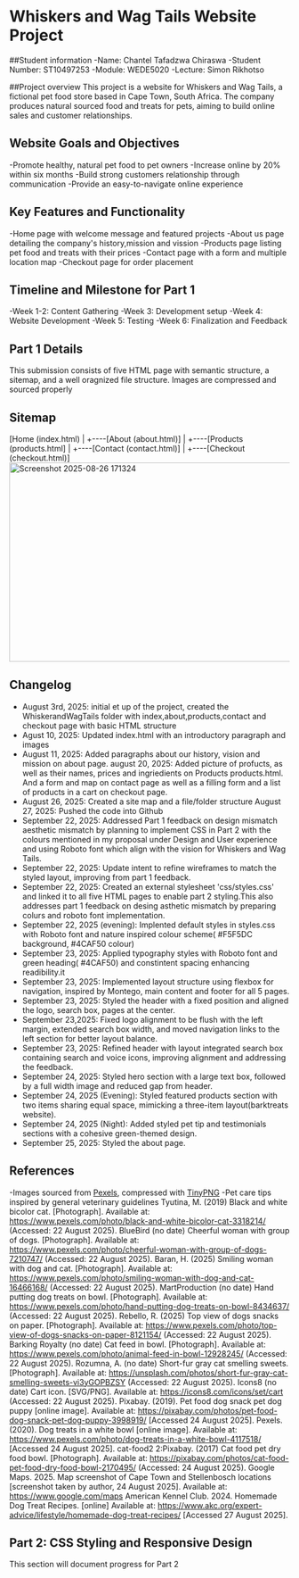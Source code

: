 # Whiskers and Wag Tails Website Project

##Student information
-Name: Chantel Tafadzwa Chiraswa
-Student Number: ST10497253
-Module: WEDE5020
-Lecture: Simon Rikhotso

##Project overview
This project is a website for Whiskers and Wag Tails, a fictional pet food store based in Cape Town, South Africa. The company produces natural sourced food and treats for pets, aiming to build online sales and customer relationships.

## Website Goals and Objectives
-Promote healthy, natural pet food to pet owners
-Increase online by 20% within six months
-Build strong customers relationship through communication
-Provide an easy-to-navigate online experience

## Key Features and Functionality
-Home page with welcome message and featured projects
-About us page detailing the company's history,mission and vission
-Products page listing pet food and treats with their prices
-Contact page with a form and multiple location map
-Checkout page for order placement

## Timeline and Milestone for Part 1
-Week 1-2: Content Gathering
-Week 3: Development setup
-Week 4: Website Development
-Week 5: Testing
-Week 6: Finalization and Feedback 

## Part 1 Details
This submission consists of five HTML page with semantic structure, a sitemap, and a well oragnized file structure. Images are compressed and sourced properly

## Sitemap
[Home (index.html)
   |
   +----[About (about.html)]
   |
   +----[Products (products.html]
   |
   +----[Contact (contact.html)]
   |
   +----[Checkout (checkout.html)]
<img width="787" height="357" alt="Screenshot 2025-08-26 171324" src="https://github.com/user-attachments/assets/fbc2997c-a428-4c1f-b7e2-64a3ce356899" />

## Changelog
- August 3rd, 2025: initial et up of the project, created the WhiskerandWagTails folder with index,about,products,contact and checkout page with basic HTML structure
- Agust 10, 2025: Updated index.html with an introductory paragraph and images
- August 11, 2025: Added paragraphs about our history, vision and mission on about page.
august 20, 2025: Added picture of profucts, as well as their names, prices and ingriedients on Products products.html. And a form and map on contact page as well as a filling form and a list of products in a cart on checkout page.
- August 26, 2025: Created a site map and a file/folder structure
August 27, 2025: Pushed the code into Github
- September 22, 2025: Addressed Part 1 feedback on design mismatch aesthetic mismatch by planning to implement CSS in Part 2 with the colours mentioned in my proposal under Design and User experience and using Roboto font which align with the vision for Whiskers and Wag Tails.
- September 22, 2025: Update intent to refine wireframes to match the styled layout, improving from part 1 feedback.
- September 22, 2025: Created an external stylesheet 'css/styles.css' and linked it to all five HTML pages to enable part 2 styling.This also addresses part 1 feedback on desing asthetic mismatch by preparing colurs and roboto font implementation.
- September 22, 2025 (evening): Implented default styles in styles.css with Roboto font and nature inspired colour scheme( #F5F5DC background, #4CAF50 colour)
- September 23, 2025: Applied typography styles with Roboto font and green heading( #4CAF50) and constintent spacing enhancing readibility.it 
- September 23, 2025: Implemented layout structure using flexbox for navigation, inspired by Montego, main content and footer for all 5 pages.
- September 23, 2025: Styled the header with a fixed position and aligned the logo, search box, pages at the center.
- September 23,2025: Fixed logo alignment to be flush with the left margin, extended search box width, and moved navigation links to the left section for better layout balance.
- September 23, 2025: Refined header with layout integrated search box  containing search and voice icons, improving alignment and addressing the feedback.
- September 24, 2025: Styled hero section with a large text box, followed by a full width image and reduced gap from header.
- September 24, 2025 (Evening): Styled featured products section with two items sharing equal space, mimicking a three-item layout(barktreats website).
- September 24, 2025 (Night): Added styled pet tip and testimonials sections with a cohesive green-themed design.
- September 25, 2025: Styled the about page.

 ## References
 -Images sourced from [Pexels](https://www.pexels.com), compressed with [TinyPNG](https://tinypng.com)
 -Pet care tips inspired by general veterinary guidelines
Tyutina, M. (2019) Black and white bicolor cat. [Photograph]. Available at: https://www.pexels.com/photo/black-and-white-bicolor-cat-3318214/ (Accessed: 22 August 2025).
BlueBird (no date) Cheerful woman with group of dogs. [Photograph]. Available at: https://www.pexels.com/photo/cheerful-woman-with-group-of-dogs-7210747/ (Accessed: 22 August 2025).
Baran, H. (2025) Smiling woman with dog and cat. [Photograph]. Available at: https://www.pexels.com/photo/smiling-woman-with-dog-and-cat-16466168/ (Accessed: 22 August 2025).
MartProduction (no date) Hand putting dog treats on bowl. [Photograph]. Available at: https://www.pexels.com/photo/hand-putting-dog-treats-on-bowl-8434637/ (Accessed: 22 August 2025).
Rebello, R. (2025) Top view of dogs snacks on paper. [Photograph]. Available at: https://www.pexels.com/photo/top-view-of-dogs-snacks-on-paper-8121154/ (Accessed: 22 August 2025).
Barking Royalty (no date) Cat feed in bowl. [Photograph]. Available at: https://www.pexels.com/photo/animal-feed-in-bowl-12928245/ (Accessed: 22 August 2025).
Rozumna, A. (no date) Short-fur gray cat smelling sweets. [Photograph]. Available at: https://unsplash.com/photos/short-fur-gray-cat-smelling-sweets-vi3yGOPBZSY (Accessed: 22 August 2025).
Icons8 (no date) Cart icon. [SVG/PNG]. Available at: https://icons8.com/icons/set/cart (Accessed: 22 August 2025).
Pixabay. (2019). Pet food dog snack pet dog puppy [online image]. Available at: https://pixabay.com/photos/pet-food-dog-snack-pet-dog-puppy-3998919/ [Accessed 24 August 2025].
Pexels. (2020). Dog treats in a white bowl [online image]. Available at: https://www.pexels.com/photo/dog-treats-in-a-white-bowl-4117518/ [Accessed 24 August 2025].
cat-food2 2:Pixabay. (2017) Cat food pet dry food bowl. [Photograph]. Available at: https://pixabay.com/photos/cat-food-pet-food-dry-food-bowl-2170495/ (Accessed: 24 August 2025).
Google Maps. 2025. Map screenshot of Cape Town and Stellenbosch locations [screenshot taken by author, 24 August 2025]. Available at: https://www.google.com/maps
American Kennel Club. 2024. Homemade Dog Treat Recipes. [online] Available at: https://www.akc.org/expert-advice/lifestyle/homemade-dog-treat-recipes/
[Accessed 27 August 2025].


## Part 2: CSS Styling and Responsive Design
This section will document progress for Part 2